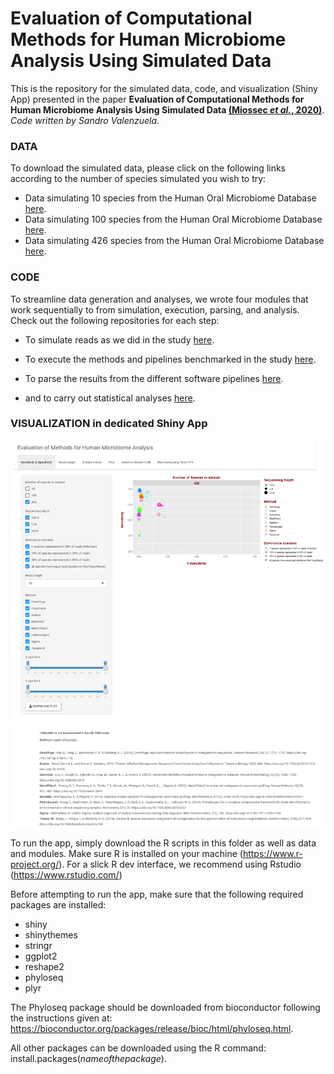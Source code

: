 # **Evaluation of Computational Methods for Human Microbiome Analysis Using Simulated Data**
This is the repository for the simulated data, code, and visualization (Shiny App) presented in the paper <b>Evaluation of Computational Methods for Human Microbiome Analysis Using Simulated Data [(Miossec <i>et al.</i>, 2020)](https://doi.org/10.7717/peerj.9688)</b>.  
*Code written by Sandro Valenzuela.*

### DATA

To download the simulated data, please click on the following links according to the number of species simulated you wish to try:

* Data simulating 10 species from the Human Oral Microbiome Database [here](https://www.dropbox.com/sh/q0cofhwzn9sgq9p/AAD_AVvjAxZ7BgtLHdJFkmHoa?dl=0).
* Data simulating 100 species from the Human Oral Microbiome Database [here](https://www.dropbox.com/sh/g9bu3wn9db9lri7/AACulJZXryp5XchjNZ6dybHea?dl=0).
* Data simulating 426 species from the Human Oral Microbiome Database [here](https://www.dropbox.com/sh/14hnrspr2u4pfia/AABepBjoYoRbNpTvLyTgzxbKa?dl=0). 

### CODE

To streamline data generation and analyses, we wrote four modules that work sequentially to from simulation, execution, parsing, and analysis. Check out the following repositories for each step:

* To simulate reads as we did in the study [here](https://github.com/microgenomics/simulationsMethods).

* To execute the methods and pipelines benchmarked in the study [here](https://github.com/microgenomics/executionMethods).

* To parse the results from the different software pipelines [here](https://github.com/microgenomics/parseMethods).

* and to carry out statistical analyses [here](https://github.com/microgenomics/analysisMethods).



### VISUALIZATION in dedicated Shiny App

![R Shiny app interface](Fig1_Full_GUI_new.png)

To run the app, simply download the R scripts in this folder as well as data and modules. Make sure R is installed on your machine (https://www.r-project.org/). For a slick R dev interface, we recommend using Rstudio (https://www.rstudio.com/)

Before attempting to run the app, make sure that the following required packages are installed:

- shiny 
- shinythemes
- stringr
- ggplot2
- reshape2
- phyloseq
- plyr

The Phyloseq package should be downloaded from bioconductor following the instructions given at: https://bioconductor.org/packages/release/bioc/html/phyloseq.html. 

All other packages can be downloaded using the R command: install.packages(<i>nameofthepackage</i>).  

